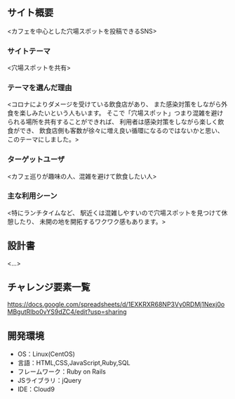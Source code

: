 # <good unknown place>

## サイト概要
<カフェを中心とした穴場スポットを投稿できるSNS>

### サイトテーマ
<穴場スポットを共有>

### テーマを選んだ理由
<コロナによりダメージを受けている飲食店があり、
また感染対策をしながら外食を楽しみたいという人もいます。
そこで「穴場スポット」つまり混雑を避けられる場所を共有することができれば、
利用者は感染対策をしながら楽しく飲食ができ、
飲食店側も客数が徐々に増え良い循環になるのではないかと思い、
このテーマにしました。>

### ターゲットユーザ
<カフェ巡りが趣味の人、混雑を避けて飲食したい人>

### 主な利用シーン
<特にランチタイムなど、
駅近くは混雑しやすいので穴場スポットを見つけて休憩したり、
未開の地を開拓するワクワク感もあります。>

## 設計書
<...>

## チャレンジ要素一覧
<https://docs.google.com/spreadsheets/d/1EXKRXR68NP3Vy0RDMj1Nexj0oMBgutRIbo0vYS9dZC4/edit?usp=sharing>

## 開発環境
- OS：Linux(CentOS)
- 言語：HTML,CSS,JavaScript,Ruby,SQL
- フレームワーク：Ruby on Rails
- JSライブラリ：jQuery
- IDE：Cloud9